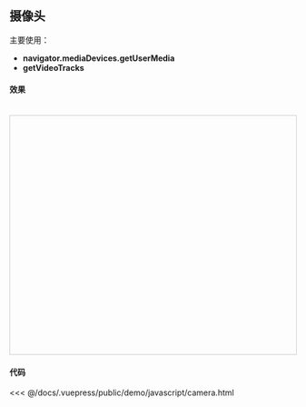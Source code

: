 ## 摄像头

主要使用：
- **navigator.mediaDevices.getUserMedia**
- **getVideoTracks**


#### 效果
<br>
<iframe style="width: 100%; height: 420px; border: 1px solid #ccc;" allowfullscreen="true" :src="$withBase('/demo/javascript/camera.html')"></iframe>

#### 代码
<<< @/docs/.vuepress/public/demo/javascript/camera.html

